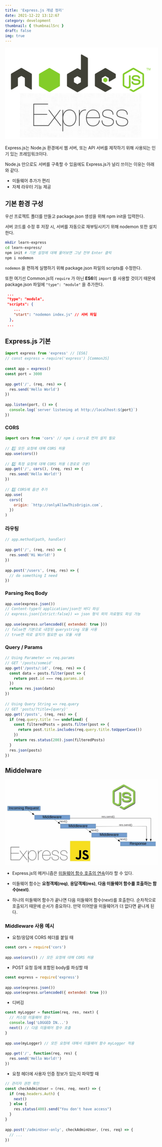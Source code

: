 ```yaml
---
title: 'Express.js 개념 정리'
date: 2021-12-22 13:12:67
category: development
thumbnail: { thumbnailSrc }
draft: false
img: true
---
```


![express](./img/express.png)

Express.js는 Node.js 환경에서 웹 서버, 또는 API 서버를 제작하기 위해 사용되는 인기 있는 프레임워크이다.

Node.js 만으로도 서버를 구축할 수 있음에도 Express.js가 널리 쓰이는 이유는 아래와 같다.

- 미들웨어 추가가 편리
- 자체 라우터 기능 제공

## 기본 환경 구성

우선 프로젝트 폴더를 만들고 package.json 생성을 위해 npm init을 입력한다.

서버 코드를 수정 후 저장 시, 서버를 자동으로 재부팅시키기 위해 nodemon 또한 설치한다.

```bash
mkdir learn-express
cd learn-express/
npm init # 기본 설정에 대해 물어보면 그냥 전부 Enter 클릭
npm i nodemon
```

`nodemon` 을 편하게 실행하기 위해 package.json 파일의 scripts를 수정한다.

또한 여기선 Common.js의 `require` 가 아닌 **ES6**의 `import` 를 사용할 것이기 때문에 package.json 파일에 `"type": "module"` 을 추가한다.

```json
 ...
 "type": "module",
 "scripts": {
    ...
    "start": "nodemon index.js" // 서버 파일
  },
 ...
```

## Express.js 기본

```js
import express from 'express' // [ES6]
// const express = require('express') [CommonJS]

const app = express()
const port = 3000

app.get('/', (req, res) => {
  res.send('Hello World')
})

app.listen(port, () => {
  console.log(`server listening at http://localhost:${port}`)
})
```

### CORS

```js
import cors from 'cors' // npm i cors로 먼저 설치 필요

// 1️⃣ 모든 요청에 대해 CORS 허용
app.use(cors())

// 2️⃣ 특정 요청에 대해 CORS 허용 (경로로 구분)
app.get('/', cors(), (req, res) => {
  res.send('Hello World!')
})

// 3️⃣ CORS에 옵션 추가
app.use(
  cors({
    origin: `http://onlyAllowThisOrigin.com`,
  })
)
```

### 라우팅

```js
// app.method(path, handler)

app.get('/', (req, res) => {
  res.send('Hi World!')
})

app.post('/users', (req, res) => {
  // do something I need
})
```

### Parsing Req Body

```js
app.use(express.json())
// Content-type이 application/json인 바디 파싱
// express.json({strict:false}) => json 형식 외의 자료형도 파싱 가능

app.use(express.urlencoded({ extended: true }))
// false면 기본으로 내장된 querystring 모듈 사용
// true면 따로 설치가 필요한 qs 모듈 사용
```

### Query / Params

```js
// Using Parameter => req.params
// GET '/posts/someid'
app.get('/posts/:id', (req, res) => {
  const data = posts.filter(post => {
    return post.id === req.params.id
  })
  return res.json(data)
})

// Using Query String => req.query
// GET 'posts/?title={query}'
app.get('/posts', (req, res) => {
  if (req.query.title !== undefined) {
    const filteredPosts = posts.filter(post => {
      return post.title.includes(req.query.title.toUpperCase())
    })
    return res.status(200).json(filteredPosts)
  }
  res.json(posts)
})
```

## Middelware

![middleware](./img/middleware.jpeg)

- Express.js의 메커니즘은 <u>미들웨어 함수 호출의 연속</u>이라 할 수 있다.

- 미들웨어 함수는 **요청객체(req)**, **응답객체(res)**, **다음 미들웨어 함수를 호출하는 함수(next)**.

- 하나의 미들웨어 함수가 끝나면 다음 미들웨어 함수(next)를 호출한다. 순차적으로 호출되기 때문에 순서가 중요하다. 만약 이어받을 미들웨어가 더 없다면 끝나게 된다.

### Middleware 사용 예시

- 요청/응답에 CORS 헤더를 붙일 때

```js
const cors = require('cors')

app.use(cors()) // 모든 요청에 대해 CORS 허용
```

- POST 요청 등에 포함된 body를 파싱할 때

```js
const express = require('express')

app.use(express.json())
app.use(express.urlencoded({ extended: true }))
```

- 디버깅

```js
const myLogger = function(req, res, next) {
  // 커스텀 미들웨어 함수
  console.log('LOGGED IN...')
  next() // 다음 미들웨어 함수 호출
}

app.use(myLogger) // 모든 요청에 대해서 미들웨어 함수 myLogger 적용

app.get('/', function(req, res) {
  res.send('Hello World!')
})
```

- 요청 헤더에 사용자 인증 정보가 있는지 파악할 때

```js
// 관리자 권한 확인
const checkAdminUser = (res, req, next) => {
  if (req.headers.Auth) {
    next()
  } else {
    res.status(400).send("You don't have access")
  }
}

app.post('/adminUser-only', checkAdminUser, (res, req) => {
  // ...
})
```
